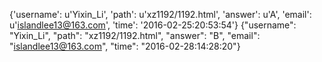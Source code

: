 {'username': u'Yixin_Li', 'path': u'xz1192/1192.html', 'answer': u'A', 'email': u'islandlee13@163.com', 'time': '2016-02-25:20:53:54'}
{"username": "Yixin_Li", "path": "xz1192/1192.html", "answer": "B", "email": "islandlee13@163.com", "time": "2016-02-28:14:28:20"}